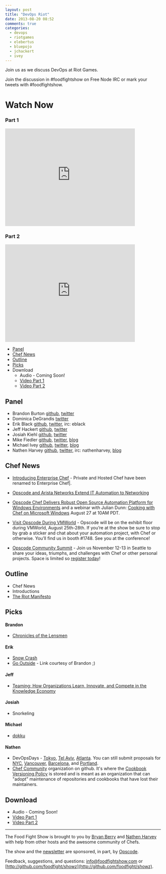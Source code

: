 ```yaml
---
layout: post
title: "DevOps Riot"
date: 2013-08-20 08:52
comments: true
categories: 
  - devops
  - riotgames
  - elebertus
  - bluepojo
  - jchackert
  - ivey
---
```


Join us as we discuss DevOps at Riot Games.  

Join the discussion in #foodfightshow on Free Node IRC or mark your tweets with #foodfightshow.

# Watch Now

### Part 1
<iframe width="420" height="315" src="http://www.youtube.com/embed/19Av1h9tVIg" frameborder="0" allowfullscreen></iframe>

### Part 2
<iframe width="420" height="315" src="http://www.youtube.com/embed/YGidDA5Vs4g" frameborder="0" allowfullscreen></iframe>

* [Panel](http://foodfightshow.org/2013/08/devops-riot.html#panel)
* [Chef News](http://foodfightshow.org/2013/08/devops-riot.html#news)
* [Outline](http://foodfightshow.org/2013/08/devops-riot.html#outline)
* [Picks](http://foodfightshow.org/2013/08/devops-riot.html#picks)
* Download
  * Audio - Coming Soon!
  * [Video Part 1](http://youtu.be/19Av1h9tVIg)
  * [Video Part 2](http://youtu.be/YGidDA5Vs4g)

Panel<a name="panel"></a>
-------------
* Brandon Burton [github](http://github.com/solarce), [twitter](https://twitter.com/solarce)
* Dominica DeGrandis [twitter](https://twitter.com/dominicad)
* Erik Black [github](http://github.com/elebertus), [twitter](https://twitter.com/elebertus), irc: eblack
* Jeff Hackert [github](https://github.com/BarkingCow), [twitter](https://twitter.com/jchackert)
* Josiah Kiehl [github](http://github.com/bluepojo), [twitter](http://twitter.com/bluepojo)
* Mike Fiedler [github](http://github.com/miketheman), [twitter](http://twitter.com/mikefiedler), [blog](http://www.miketheman.net)
* Michael Ivey [github](https://github.com/ivey), [twitter](https://twitter.com/ivey), [blog](http://gweezlebur.com/)
* Nathen Harvey [github](http://github.com/nathenharvey), [twitter](http://twitter.com/nathenharvey), irc: nathenharvey, [blog](http://nathenharvey.com)

Chef News<a name="news"></a>
---------


* [Introducing Enterprise Chef](http://www.opscode.com/blog/2013/08/19/introducing-enterprise-chef/) - Private and Hosted Chef have been renamed to Enterprise Chef&#124;.
* [Opscode and Arista Networks Extend IT Automation to Networking](http://www.opscode.com/blog/2013/08/19/opscode-and-arista-networks-extend-it-automation-to-networking/)
* [Opscode Chef Delivers Robust Open Source Automation Platform for Windows Environments](http://www.opscode.com/blog/2013/08/19/opscode-chef-delivers-robust-open-source-automation-platform-for-windows-environments/) and a webinar with Julian Dunn:  [Cooking with Chef on Microsoft Windows](http://pages.opscode.com/chef-on-windows-webinar.html) August 27 at 10AM PDT.

* [Visit Opscode During VMWorld](http://www.opscode.com/blog/event/visit-opscode-during-vmworld-august-25th-29th/) - Opscode will be on the exhibit floor during VMWorld, August 25th-28th.  If you’re at the show be sure to stop by grab a sticker and chat about your automation project, with Chef or otherwise.  You’ll find us in booth #1748.  See you at the conference!
* [Opscode Community Summit](http://wiki.opscode.com/display/chef/Community+Summit+3+-+2013) - Join us November 12-13 in Seattle to share your ideas, triumphs, and challenges with Chef or other personal projects.  Space is limited so [register today](https://www.regonline.com/opscodesummit-2013)!


Outline<a name="outline"></a>
-------
* Chef News
* Introductions
* [The Riot Manifesto](http://www.riotgames.com/about)

Picks<a name="picks"></a>
-----
#### Brandon 

* [Chronicles of the Lensmen](http://freeread.com.au/@RGLibrary/EEDocSmith/Lensmen/@Lensmen.html)

#### Erik

* [Snow Crash](http://www.amazon.com/Snow-Crash-Neal-Stephenson/dp/344245302X)
* [Go Outside](http://www.webcams.travel/) - Link courtesy of Brandon ;)

#### Jeff

* [Teaming: How Organizations Learn, Innovate, and Compete in the Knowledge Economy](http://www.amazon.com/Teaming-Organizations-Innovate-Compete-Knowledge/dp/078797093X/)

#### Josiah

* Snorkeling 

#### Michael

* [dokku](https://github.com/progrium/dokku/)

#### Nathen

* DevOpsDays - [Tokyo](http://devopsdays.org/events/2013-tokyo/), [Tel Aviv](http://devopsdays.org/events/2013-telaviv/), [Atlanta](http://devopsdays.org/events/2013-atlanta/).  You can still submit proposals for [NYC](http://devopsdays.org/events/2013-newyork/), [Vancouver](http://devopsdays.org/events/2013-vancouver/), [Barcelona](http://devopsdays.org/events/2013-barcelona/propose/), and [Portland](http://devopsdays.org/events/2013-portland/).
* [Chef Community](http://chef-community.github.io/about/) organization on github.  It's where the [Cookbook Versioning Policy](http://chef-community.github.io/cvp/) is stored and is meant as an organization that can "adopt" maintenance of repositories and cookbooks that have lost their maintainers.

Download
--------
* Audio - Coming Soon!
* [Video Part 1](http://youtu.be/19Av1h9tVIg)
* [Video Part 2](http://youtu.be/YGidDA5Vs4g)

<hr />

The Food Fight Show is brought to you by [Bryan Berry](https://twitter.com/bryanwb) and [Nathen Harvey](https://twitter.com/nathenharvey) with help from other hosts and the awesome community of Chefs.

The show and the [newsletter](http://us6.campaign-archive2.com/home/?u=7d43a288e882a145b7e99c650&id=ad8186466d) are sponsored, in part, by [Opscode](http://www.opscode.com).

Feedback, suggestions, and questions:  [info@foodfightshow.com](mailto:info@foodfightshow.com) or  [http://github.com/foodfight/showz](http://github.com/foodfight/showz).

